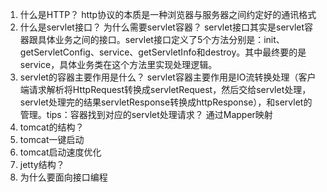 1.  什么是HTTP？
    http协议的本质是一种浏览器与服务器之间约定好的通讯格式
2.  什么是servlet接口？ 为什么需要servlet容器？
    servlet接口其实是servlet容器跟具体业务之间的接口。servlet接口定义了5个方法分别是：init、getServletConfig、service、getServletInfo和destroy。其中最终要的是service，具体业务类在这个方法里实现处理逻辑。
3.  servlet的容器主要作用是什么？
    servlet容器主要作用是IO流转换处理（客户端请求解析将HttpRequest转换成servletRequest，然后交给servlet处理，servlet处理完的结果servletResponse转换成httpResponse），和servlet的管理。tips：容器找到对应的servlet处理请求？ 通过Mapper映射
4.  tomcat的结构？
5.  tomcat一键启动
6.  tomcat启动速度优化
7.  jetty结构？
8.  为什么要面向接口编程    
    
